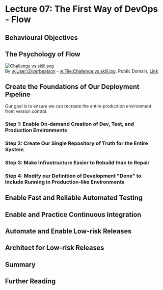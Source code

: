 # Lecture 07: The First Way of DevOps - Flow

## Behavioural Objectives

## The Psychology of Flow

<p><a href="https://commons.wikimedia.org/wiki/File:Challenge_vs_skill.svg#/media/File:Challenge_vs_skill.svg"><img src="https://upload.wikimedia.org/wikipedia/commons/thumb/f/f6/Challenge_vs_skill.svg/1200px-Challenge_vs_skill.svg.png" alt="Challenge vs skill.svg"></a><br>By <a href="https://en.wikipedia.org/wiki/User:Oliverbeatson" class="extiw" title="w:User:Oliverbeatson">w:User:Oliverbeatson</a> - <a href="https://en.wikipedia.org/wiki/File:Challenge_vs_skill.jpg" class="extiw" title="w:File:Challenge vs skill.jpg">w:File:Challenge vs skill.jpg</a>, Public Domain, <a href="https://commons.wikimedia.org/w/index.php?curid=9102943">Link</a></p>

## Create the Foundations of Our Deployment Pipeline

Our goal is to ensure we can recreate the entire production environment from version control.

### Step 1: Enable On-demand Creation of Dev, Test, and Production Environments

### Step 2: Create Our Single Repository of Truth for the Entire System

### Step 3: Make Infrastructure Easier to Rebuild than to Repair

### Step 4: Modify our Definition of Development "Done" to Include Running in Production-like Environments

## Enable Fast and Reliable Automated Testing

## Enable and Practice Continuous Integration

## Automate and Enable Low-risk Releases

## Architect for Low-risk Releases

## Summary

## Further Reading